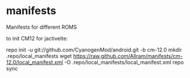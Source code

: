 manifests
=========

Manifests for different ROMS

to init CM12 for jactivelte:

repo init -u git://github.com/CyanogenMod/android.git -b cm-12.0
mkdir .repo/local_manifests
wget https://raw.github.com/Allram/manifests/cm-12.0/local_manifest.xml -O .repo/local_manifests/local_manifest.xml
repo sync
